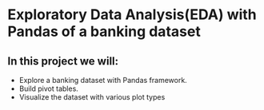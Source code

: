 # Exploratory Data Analysis(EDA) with Pandas of a banking dataset
## In this project we will:
* Explore a banking dataset with Pandas framework.
* Build pivot tables.
* Visualize the dataset with various plot types
